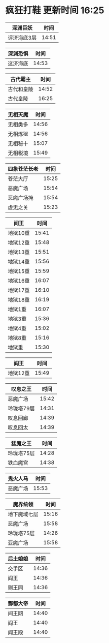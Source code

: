 # 疯狂打鞋 更新时间 16:25

| 深渊巨妖   | 时间    |
|--------|-------|
| 评济海底3层 | 14:51 |

| 深渊恐惧   | 时间    |
|--------|-------|
| 这济海底 | 14:53 |

| 古代霸主   | 时间    |
|--------|-------|
| 古代和皇陵 | 14:52 |
| 古代皇陵 | 16:25 |

| 无相天魔   | 时间    |
|--------|-------|
| 无相类多 | 14:56 |
| 无相炼狱 | 14:56 |
| 无相秘十 | 15:07 |
| 无相税境 | 15:49 |

| 四象苍茫长老   | 时间    |
|--------|-------|
| 苍茫大厅 | 15:25 |
| 恶魔广场 | 15:54 |
| 恶魔广场掩 | 15:54 |
| 虚无之关 | 15:23 |

| 间王   | 时间    |
|--------|-------|
| 地狱10重 | 15:41 |
| 地狱12重 | 15:48 |
| 地狱13重 | 15:51 |
| 地狱14重 | 15:56 |
| 地狱15重 | 15:59 |
| 地狱16重 | 16:07 |
| 地狱17重 | 16:10 |
| 地狱18重 | 16:19 |
| 地狱1重 | 16:07 |
| 地狱3重 | 15:36 |
| 地狱4重 | 15:02 |
| 地狱8重 | 15:16 |
| 地狱重 | 15:30 |

| 阎王   | 时间    |
|--------|-------|
| 地狱12重 | 15:49 |

| 叹息之王   | 时间    |
|--------|-------|
| 恶魔广场 | 15:42 |
| 玲珑塔79层 | 14:31 |
| 叹息回廊 | 14:39 |
| 叹息回太 | 14:39 |

| 猛魔之王   | 时间    |
|--------|-------|
| 玲珑塔75层 | 14:28 |
| 铁血魔宫 | 14:38 |

| 鬼火人马   | 时间    |
|--------|-------|
| 恶魔广场 | 15:53 |

| 魔界统领   | 时间    |
|--------|-------|
| 地下魔域七层 | 15:16 |
| 恶魔广场 | 15:58 |
| 玲珑塔75层 | 14:26 |
| 亚魔广场 | 15:58 |

| 后土娘娘   | 时间    |
|--------|-------|
| 交手区 | 14:36 |
| 阎王 | 14:36 |
| 则王同 | 14:36 |

| 酆都大帝   | 时间    |
|--------|-------|
| 间王网 | 14:40 |
| 阎王 | 14:40 |
| 阎王殿 | 14:40 |